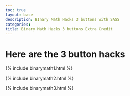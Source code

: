 ```yaml
---
toc: true
layout: base
description: BInary Math Hacks 3 buttons with SASS
categories: 
title: Binary Math Hacks 3 buttons Extra Credit
---
```


# Here are the 3 button hacks
{% include binarymath1.html %}

{% include binarymath2.html %}

{% include binarymath3.html %}